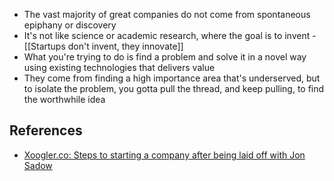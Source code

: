 * The vast majority of great companies do not come from spontaneous epiphany or discovery
* It's not like science or academic research, where the goal is to invent - [[Startups don't invent, they innovate]]
* What you're trying to do is find a problem and solve it in a novel way using existing technologies that delivers value
* They come from finding a high importance area that's underserved, but to isolate the problem, you gotta pull the thread, and keep pulling, to find the worthwhile idea

## References

* [Xoogler.co: Steps to starting a company after being laid off with Jon Sadow](https://www.youtube.com/watch?v=hNp18V-LCpc)